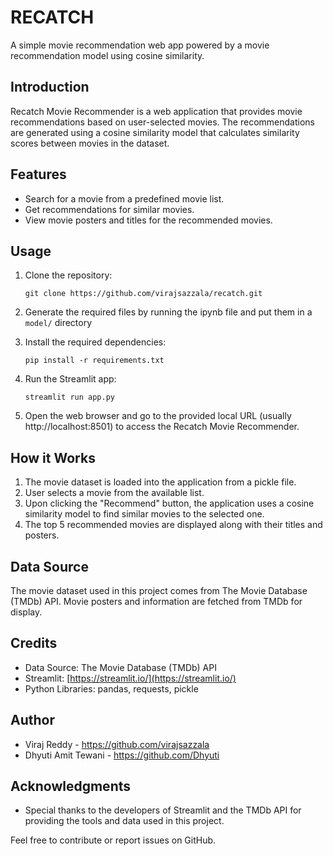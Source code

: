 # RECATCH
A simple movie recommendation web app powered by a movie recommendation model using cosine similarity.

Introduction
------------
Recatch Movie Recommender is a web application that provides movie recommendations based on user-selected movies. The recommendations are generated using a cosine similarity model that calculates similarity scores between movies in the dataset.

Features
--------
- Search for a movie from a predefined movie list.
- Get recommendations for similar movies.
- View movie posters and titles for the recommended movies.

Usage
-----
1. Clone the repository:

   ```git clone https://github.com/virajsazzala/recatch.git```

2. Generate the required files by running the ipynb file and put them in a ```model/``` directory

3. Install the required dependencies:

   ```pip install -r requirements.txt```

4. Run the Streamlit app:

   ```streamlit run app.py```

5. Open the web browser and go to the provided local URL (usually http://localhost:8501) to access the Recatch Movie Recommender.

How it Works
------------
1. The movie dataset is loaded into the application from a pickle file.
2. User selects a movie from the available list.
3. Upon clicking the "Recommend" button, the application uses a cosine similarity model to find similar movies to the selected one.
4. The top 5 recommended movies are displayed along with their titles and posters.

Data Source
-----------
The movie dataset used in this project comes from The Movie Database (TMDb) API. Movie posters and information are fetched from TMDb for display.

Credits
-------
- Data Source: The Movie Database (TMDb) API
- Streamlit: [https://streamlit.io/](https://streamlit.io/)
- Python Libraries: pandas, requests, pickle

Author
------
- Viraj Reddy - https://github.com/virajsazzala
- Dhyuti Amit Tewani - https://github.com/Dhyuti


Acknowledgments
---------------
- Special thanks to the developers of Streamlit and the TMDb API for providing the tools and data used in this project.

Feel free to contribute or report issues on GitHub.
